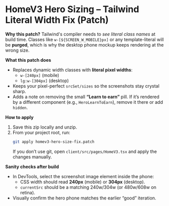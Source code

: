 # HomeV3 Hero Sizing – Tailwind Literal Width Fix (Patch)

**Why this patch?**
Tailwind's compiler needs to *see literal class names* at build time.
Classes like `w-[${SCREEN_W_MOBILE}px]` or any template-literal will be **purged**,
which is why the desktop phone mockup keeps rendering at the wrong size.

**What this patch does**
- Replaces dynamic width classes with **literal pixel widths**:
  - `w-[240px]` (mobile)
  - `lg:w-[304px]` (desktop)
- Keeps your pixel-perfect `srcSet/sizes` so the screenshots stay crystal sharp.
- Adds a note on removing the small **“Learn to earn”** pill. If it’s rendered by a different component (e.g., `HeroLearnToEarn`), remove it there or add `hidden`.

**How to apply**
1. Save this zip locally and unzip.
2. From your project root, run:
   ```bash
   git apply homev3-hero-size-fix.patch
   ```
   If you don’t use git, open `client/src/pages/HomeV3.tsx` and apply the changes manually.

**Sanity checks after build**
- In DevTools, select the screenshot image element inside the phone:
  - CSS width should read **240px** (mobile) or **304px** (desktop).
  - `currentSrc` should be a matching 240w/304w (or 480w/608w on retina).
- Visually confirm the hero phone matches the earlier “good” iteration.
